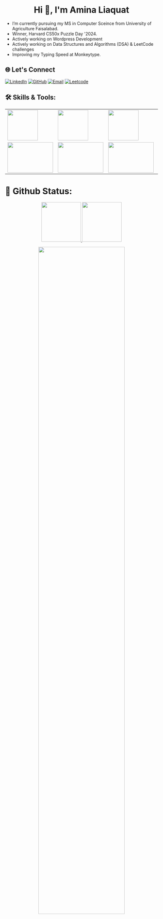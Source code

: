 <h1 align="center">Hi 👋, I'm Amina Liaquat</h1>

- I’m currently pursuing my MS in Computer Sceince from University of Agriculture Faisalabad.
- Winner, Harvard CS50x Puzzle Day '2024.
- Actively working on Wordpress Development
- Actively working on Data Structures and Algorithms (DSA) & LeetCode challenges
- Improving my Typing Speed at Monkeytype.
  
## 🌐 Let's Connect

[![LinkedIn](https://img.shields.io/badge/LinkedIn-0077B5?style=for-the-badge&logo=linkedin&logoColor=white)](https://linkedin.com/in/amina-liaquat)
[![GitHub](https://img.shields.io/badge/GitHub-181717?style=for-the-badge&logo=github&logoColor=white)](https://github.com/amina-liaquat25)
[![Email](https://img.shields.io/badge/Email-D14836?style=for-the-badge&logo=gmail&logoColor=white)](mailto:aminaliaquat259@gmail.com)
[![Leetcode](https://img.shields.io/badge/Leetcode-181717?style=for-the-badge&logo=leetcode&logoColor=brown)](https://leetcode.com/u/amina_liaquat04/)




## 🛠 Skills & Tools:
<table>
  <tr>
    <td>
      <img src="https://cdn0.iconfinder.com/data/icons/social-network-9/50/22-512.png"width="100px" height="100px"/>
    </td>
      <td>
      <img src="https://upload.wikimedia.org/wikipedia/commons/d/d5/CSS3_logo_and_wordmark.svg"width="100px" height="100px"/>
      </td>
     <td>
      <img src="https://encrypted-tbn0.gstatic.com/images?q=tbn:ANd9GcQMYGp77iCyUMjrntTtlvsVE6LdX9UHqHR9hw&s"width="100px" height="100px"/> 
      </td>
    <td>
      <img src="https://encrypted-tbn0.gstatic.com/images?q=tbn:ANd9GcSb9ZtNVVKLG6V3CoIAQfv4APY5OST9nyMcDg&s"width="130px" height="100px"/>
    </td> 
      <td>
      <img src="https://w7.pngwing.com/pngs/628/224/png-transparent-bootstrap-plain-wordmark-logo-icon.png"width="150px" height="100px"/>
    </td> 
      <td>
      <img src="https://e7.pngegg.com/pngimages/713/558/png-clipart-computer-icons-pro-git-github-logo-text-logo-thumbnail.png"width="150px" height="100px"/>
    </td> 
      <td>
      <img src="https://logos-world.net/wp-content/uploads/2020/11/GitHub-Logo.png"width="150px" height="100px"/>
    </td>
   </tr>
  <tr>
    <td>
      <img src="https://seeklogo.com/images/V/visual-studio-code-logo-284BC24C39-seeklogo.com.png"width="150px" height="100px"/>
    </td>
    <td>
      <img src="https://encrypted-tbn0.gstatic.com/images?q=tbn:ANd9GcTLueaRJsD38b32MAw93xzUa7Pftq_l8BUDOw&s"width="150px" height="100px"/>
    </td>
     <td>
      <img src="https://encrypted-tbn0.gstatic.com/images?q=tbn:ANd9GcSn5qoh2GS_WbBtD2Zz6I9z8JaagZ9zEoLlNw&s"width="150px" height="100px"/>
    </td>
    <td>
      <img src="https://static-00.iconduck.com/assets.00/wordpress-original-icon-995x1024-wtwvmn9s.png"width="150px" height="100px"/>
    </td>
    <td>
      <img src="https://toppng.com/uploads/preview/php-logo-png-transparent-background-116609464715urkf2zddu.png"width="150px" height="100px"/>
    </td>
    <td>
      <img src="https://www.pngfind.com/pngs/m/62-626470_python-logo-png-anaconda-python-transparent-png.png"width="150px" height="100px"/>
    </td>
    <td>
      <img src="https://cdn.iconscout.com/icon/free/png-256/free-pycharm-logo-icon-download-in-svg-png-gif-file-formats--wordmark-programming-language-logos-pack-icons-1175011.png?f=webp"width="150px" 
      height="100px"/>
    </td>
    
  </tr>
</table>



# 🎯 Github Status:
<p align="center">
 <a href="https://github.com/amina-liaquat25">
<img  height="130em" src="https://github-readme-stats-git-masterrstaa-rickstaa.vercel.app/api?username=amina-liaquat25&show_icons=true&theme=algolia&include_all_commits=true&count_private=true&hide_border=true"/> <img  height="130em" src="https://github-readme-stats-eight-theta.vercel.app/api/top-langs/?username=amina-liaquat25&langs_count=12&layout=compact&langs_count=8&theme=algolia&include_all_commits=true&count_private=true&hide_border=true" />
 </a>
</p>

<p align="center">
 <a href="https://github.com/amina-liaquat25"> 
 <img width="75%" src="https://github-readme-streak-stats.herokuapp.com/?user=amina-liaquat25&theme=algolia&hide_border=true" /> 
 </a> 
</p>
